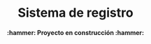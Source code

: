 <h1 align="center">Sistema de registro</h1>
<h4 align="center">
:hammer: Proyecto en construcción :hammer:
</h4>
